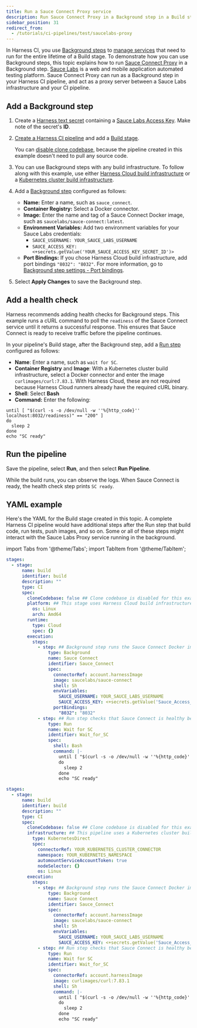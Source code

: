 ```yaml
---
title: Run a Sauce Connect Proxy service
description: Run Sauce Connect Proxy in a Background step in a Build stage.
sidebar_position: 31
redirect_from:
  - /tutorials/ci-pipelines/test/saucelabs-proxy
---
```


<CTABanner
  buttonText="Learn More"
  title="Continue your learning journey."
  tagline="Take a Continuous Integration Certification today!"
  link="/university/certifications/continuous-integration"
  closable={true}
  target="_self"
/>

In Harness CI, you use [Background steps](./background-step-settings) to [manage services](./dependency-mgmt-strategies) that need to run for the entire lifetime of a Build stage. To demonstrate how you can use Background steps, this topic explains how to run [Sauce Connect Proxy](https://docs.saucelabs.com/secure-connections/sauce-connect/) in a Background step. [Sauce Labs](https://saucelabs.com/) is a web and mobile application automated testing platform. Sauce Connect Proxy can run as a Background step in your Harness CI pipeline, and act as a proxy server between a Sauce Labs infrastructure and your CI pipeline.

## Add a Background step

1. Create a [Harness text secret](/docs/platform/secrets/add-use-text-secrets) containing a [Sauce Labs Access Key](https://docs.saucelabs.com/secure-connections/sauce-connect/setup-configuration/environment-variables/#user-credentials-environment-variables). Make note of the secret's **ID**.
2. [Create a Harness CI pipeline](../prep-ci-pipeline-components) and add a [Build stage](../set-up-build-infrastructure/ci-stage-settings).

   You can [disable clone codebase](../codebase-configuration/create-and-configure-a-codebase.md#disable-clone-codebase-for-specific-stages), because the pipeline created in this example doesn't need to pull any source code.

3. You can use Background steps with any build infrastructure. To follow along with this example, use either [Harness Cloud build infrastructure](../set-up-build-infrastructure/use-harness-cloud-build-infrastructure.md#use-harness-cloud) or a [Kubernetes cluster build infrastructure](../set-up-build-infrastructure/k8s-build-infrastructure/set-up-a-kubernetes-cluster-build-infrastructure).
4. Add a [Background step](./background-step-settings.md) configured as follows:

   * **Name:** Enter a name, such as `sauce_connect`.
   * **Container Registry:** Select a Docker connector.
   * **Image:** Enter the name and tag of a Sauce Connect Docker image, such as `saucelabs/sauce-connect:latest`.
   * **Environment Variables:** Add two environment variables for your Sauce Labs credentials:
      * `SAUCE_USERNAME: YOUR_SAUCE_LABS_USERNAME`
      * `SAUCE_ACCESS_KEY: <+secrets.getValue('YOUR_SAUCE_ACCESS_KEY_SECRET_ID')>`
   * **Port Bindings:** If you chose Harness Cloud build infrastructure, add port bindings `"8032": "8032"`. For more information, go to [Background step settings - Port bindings](/docs/continuous-integration/use-ci/manage-dependencies/background-step-settings#port-bindings).

5. Select **Apply Changes** to save the Background step.

## Add a health check

Harness recommends adding health checks for Background steps. This example runs a cURL command to poll the `readiness` of the Sauce Connect service until it returns a successful response. This ensures that Sauce Connect is ready to receive traffic before the pipeline continues.

In your pipeline's Build stage, after the Background step, add a [Run step](../run-step-settings) configured as follows:

* **Name**: Enter a name, such as `wait for SC`.
* **Container Registry** and **Image**: With a Kubernetes cluster build infrastructure, select a Docker connector and enter the image `curlimages/curl:7.83.1`. With Harness Cloud, these are not required because Harness Cloud runners already have the required cURL binary.
* **Shell**: Select **Bash**
* **Command:** Enter the following:

```
until [ "$(curl -s -o /dev/null -w ''%{http_code}'' localhost:8032/readiness)" == "200" ]
do
  sleep 2
done
echo "SC ready"
```

## Run the pipeline

Save the pipeline, select **Run**, and then select **Run Pipeline**.

While the build runs, you can observe the logs. When Sauce Connect is ready, the health check step prints `SC ready`.

## YAML example

Here's the YAML for the Build stage created in this topic. A complete Harness CI pipeline would have additional steps after the Run step that build code, run tests, push images, and so on. Some or all of these steps might interact with the Sauce Labs Proxy service running in the background.

import Tabs from '@theme/Tabs';
import TabItem from '@theme/TabItem';

<Tabs>
<TabItem value="hosted" label="Harness Cloud" default>

```yaml
stages:
  - stage:
      name: build
      identifier: build
      description: ""
      type: CI
      spec:
        cloneCodebase: false ## Clone codebase is disabled for this example.
        platform: ## This stage uses Harness Cloud build infrastructure.
          os: Linux
          arch: Amd64
        runtime:
          type: Cloud
          spec: {}
        execution:
          steps:
            - step: ## Background step runs the Sauce Connect Docker image.
                type: Background
                name: Sauce Connect
                identifier: Sauce_Connect
                spec:
                  connectorRef: account.harnessImage
                  image: saucelabs/sauce-connect
                  shell: Sh
                  envVariables:
                    SAUCE_USERNAME: YOUR_SAUCE_LABS_USERNAME
                    SAUCE_ACCESS_KEY: <+secrets.getValue('Sauce_Access_Key')>
                  portBindings:
                    "8032": "8032"
            - step: ## Run step checks that Sauce Connect is healthy before allowing other steps to run.
                type: Run
                name: Wait for SC
                identifier: Wait_for_SC
                spec:
                  shell: Bash
                  command: |-
                    until [ "$(curl -s -o /dev/null -w ''%{http_code}'' localhost:8032/readiness)" == "200" ]
                    do
                      sleep 2
                    done
                    echo "SC ready"
```

</TabItem>
<TabItem value="kubernetes" label="Kubernetes cluster">

```yaml
stages:
  - stage:
      name: build
      identifier: build
      description: ""
      type: CI
      spec:
        cloneCodebase: false ## Clone codebase is disabled for this example.
        infrastructure: ## This pipeline uses a Kubernetes cluster build infrastructure
          type: KubernetesDirect
          spec:
            connectorRef: YOUR_KUBERNETES_CLUSTER_CONNECTOR
            namespace: YOUR_KUBERNETES_NAMESPACE
            automountServiceAccountToken: true
            nodeSelector: {}
            os: Linux
        execution:
          steps:
            - step: ## Background step runs the Sauce Connect Docker image.
                type: Background
                name: Sauce Connect
                identifier: Sauce_Connect
                spec:
                  connectorRef: account.harnessImage
                  image: saucelabs/sauce-connect
                  shell: Sh
                  envVariables:
                    SAUCE_USERNAME: YOUR_SAUCE_LABS_USERNAME
                    SAUCE_ACCESS_KEY: <+secrets.getValue('Sauce_Access_Key')>
            - step: ## Run step checks that Sauce Connect is healthy before allowing other steps to run.
                type: Run
                name: Wait for SC
                identifier: Wait_for_SC
                spec:
                  connectorRef: account.harnessImage
                  image: curlimages/curl:7.83.1
                  shell: Sh
                  command: |-
                    until [ "$(curl -s -o /dev/null -w ''%{http_code}'' localhost:8032/readiness)" == "200" ]
                    do
                      sleep 2
                    done
                    echo "SC ready"
```

</TabItem>
</Tabs>
